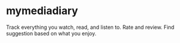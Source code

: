 # mymediadiary
Track everything you watch, read, and listen to. Rate and review. Find suggestion based on what you enjoy.
